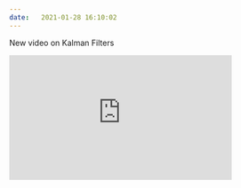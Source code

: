 ```yaml
---
date:   2021-01-28 16:10:02 
---
```



New video on Kalman Filters
<iframe width="400" height="225" src="https://www.youtube.com/embed/IFeCIbljreY" frameborder="0" allow="accelerometer; autoplay; clipboard-write; encrypted-media; gyroscope; picture-in-picture" allowfullscreen></iframe>


